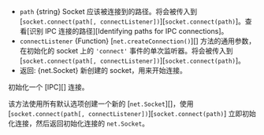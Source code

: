 <!-- YAML
added: v0.1.90
-->

* `path` {string} Socket 应该被连接到的路径。将会被传入到 [`socket.connect(path[, connectListener])`][`socket.connect(path)`]。查看[识别 IPC 连接的路径][Identifying paths for IPC connections]。
* `connectListener` {Function} [`net.createConnection()`][] 方法的通用参数，在初始化的 socket 上的 `'connect'` 事件的单次监听器。将会被传入到 [`socket.connect(path[, connectListener])`][`socket.connect(path)`]。
* 返回: {net.Socket} 新创建的 socket，用来开始连接。

初始化一个 [IPC][] 连接。

该方法使用所有默认选项创建一个新的 [`net.Socket`][]，使用 [`socket.connect(path[, connectListener])`][`socket.connect(path)`] 立即初始化连接，然后返回初始化连接的 `net.Socket`。
